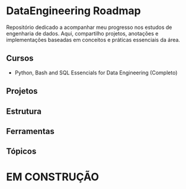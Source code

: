 # DataEngineering Roadmap
Repositório dedicado a acompanhar meu progresso nos estudos de engenharia de dados. Aqui, compartilho projetos, anotações e implementações baseadas em conceitos e práticas essenciais da área.

## Cursos

  *  Python, Bash and SQL Essencials for Data Engineering (Completo)

## Projetos

## Estrutura

## Ferramentas

## Tópicos

# EM CONSTRUÇÃO
